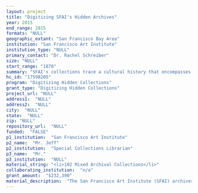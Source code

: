 ```yaml
--- 
layout: project 
title: "Digitizing SFAI's Hidden Archives"
year: 2015
end_range: 2015
formats: "NULL"
geographic_extant: "San Francisco Bay Area"
institution: "San Francisco Art Institute"
institution_type: "NULL"
primary_contact: "Dr. Rachel Schreiber"
size: "NULL"
start_range: "1878"
summary: "SFAI's collections trace a cultural history that encompasses the San Francisco Bay Area and at the same time has significant international scope and impact. The collections amassed during SFAI's nearly 150-year history include audiotapes of public and classroom lectures, and catalogs, images, press, ephemera, and other documentation from decades of seminal exhibitions\"”all of which shed light on a broad swath of social and cultural history in the San Francisco Bay Area, and, by extension, the world. The collections that reflect this illustrious history comprise a rich resource for scholars in a range of disciplines, from art and art history to politics, literature, architecture, history, physics, geography, and many others. Locally, nationally and internationally, the researchers who consult the archives are students, academic scholars, curators, filmmakers, journalists, writers, and others. What they glean from their research becomes known to the world through lectures and college courses, books, films, exhibitions, and articles."
hc_id: "17598205"
program: "Digitizing Hidden Collections"
grant_type: "Digitizing Hidden Collections"
project_url: "NULL"
address1:  "NULL"
address2:  "NULL"
city:  "NULL"
state:  "NULL"
zip: "NULL"
repository_url:  "NULL"
funded:  "FALSE"
p1_institution:  "San Francisco Art Institute"
p2_name:  "Mr. Jeff"
p2_institution:  "Special Collections Librarian"
p3_name:  "Mr."
p3_institution:  "NULL"
material_string: "<li>102 Mixed Archival Collections</li>"
collaborating_institution:  "n/a"
grant_amount:  "$232,390"
material_description:  "The San Francisco Art Institute (SFAI) archives contain a wealth of primary source material pertaining to art, culture, and American arts education in the 19th through the 21st centuries. The archival collection includes manuscripts, account books, minutes, photographs, broadsides, clipping files, and ephemera documenting the history of the San Francisco Art Association (1871-1961), the California School of Design (1874-1916), the Mark Hopkins Institute of Art (1893-1906), the San Francisco Institute of Art (1907-1916), the California School of Fine Arts (1916-1961), the San Francisco Museum of Art (1916-1935), the Palace of Fine Arts (1915-1924), and the San Francisco Art Institute (1961-Present). Collections also include audio and video recordings of public programs, classroom lectures, and other events. Highlights include:\n\n\"¢\u0001Art exhibition catalogs and support documentation, 1871-present. \n\n\"¢\u0001Artists' files of manuscript material, clippings, and ephemera pertaining to California artists and people associated with the institution since 1871. \n\n\"¢\u0001A collection of photographs documenting the school's history from the 1890s through the present. \n\n\"¢\u0001Materials pertaining to Diego Rivera's \"Making of a Fresco, Showing the Building of a City\" mural in 1931. \n\n\"¢\u0001Materials documenting the founding of the California School of Fine Arts Photography Department by Ansel Adams in 1945. \n\n\"¢\u0001Documentation of the 1949 Western Roundtable on Modern Art organized by Douglas MacAgy. Participants included Gregory Bateson, Kenneth Burke, Frank Lloyd Wright, Marcel Duchamp, George Boas, Mark Tobey, Darius Milhaud, Robert Goldwater, Andrew Ritchie, and Alfred Frankenstein\n\n\"¢\u0001The Douglas MacAgy Papers (CSFA Director, 1945-1950). \n\n\"¢\u0001The Louise Dahl-Wolfe Collection of materials pertaining to her time as a student. \n\n\"¢\u0001The John Collier, Jr. Collection of material relating to his time as a photography faculty member, 1958-1992. \n\n\"¢\u0001Audio recordings capturing the voices of SFAI guests including John Cage, Robert Rauschenberg, and Angela Davis, among hundreds of others."
---
```

